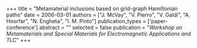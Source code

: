 +++
title = "Metamaterial inclusions based on grid-graph Hamiltonian paths"
date = 2006-03-01
authors = ["J. McVay", "V. Pierro", "V. Galdi", "A. Hoorfar", "N. Engheta", "I. M. Pinto"]
publication_types = ['paper-conference']
abstract = ""
selected = false
publication = "*Workshop on Metamaterials and Special Materials for Electromagnetic Applications and TLC*"
+++


